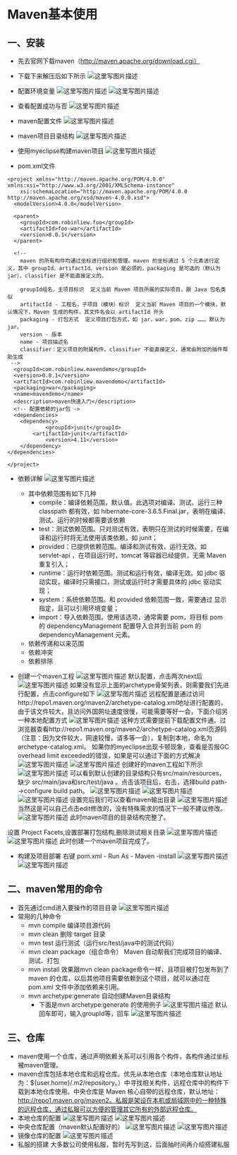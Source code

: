 ﻿# Maven基本使用

## 一、安装
- 先去官网下载maven（http://maven.apache.org/download.cgi）
- 下载下来解压后如下所示
![这里写图片描述](http://img.blog.csdn.net/20180223133352895?watermark/2/text/aHR0cDovL2Jsb2cuY3Nkbi5uZXQvbGl1YmluMTk5MWxpdWJpbg==/font/5a6L5L2T/fontsize/400/fill/I0JBQkFCMA==/dissolve/70)
- 配置环境变量
![这里写图片描述](http://img.blog.csdn.net/20180223133732674?watermark/2/text/aHR0cDovL2Jsb2cuY3Nkbi5uZXQvbGl1YmluMTk5MWxpdWJpbg==/font/5a6L5L2T/fontsize/400/fill/I0JBQkFCMA==/dissolve/70)
![这里写图片描述](http://img.blog.csdn.net/20180223133741955?watermark/2/text/aHR0cDovL2Jsb2cuY3Nkbi5uZXQvbGl1YmluMTk5MWxpdWJpbg==/font/5a6L5L2T/fontsize/400/fill/I0JBQkFCMA==/dissolve/70)
- 查看配置成功与否
![这里写图片描述](http://img.blog.csdn.net/20180223134057395?watermark/2/text/aHR0cDovL2Jsb2cuY3Nkbi5uZXQvbGl1YmluMTk5MWxpdWJpbg==/font/5a6L5L2T/fontsize/400/fill/I0JBQkFCMA==/dissolve/70)
- maven配置文件
![这里写图片描述](http://img.blog.csdn.net/20180223134253567?watermark/2/text/aHR0cDovL2Jsb2cuY3Nkbi5uZXQvbGl1YmluMTk5MWxpdWJpbg==/font/5a6L5L2T/fontsize/400/fill/I0JBQkFCMA==/dissolve/70)
- maven项目目录结构
![这里写图片描述](http://img.blog.csdn.net/2018022313551548?watermark/2/text/aHR0cDovL2Jsb2cuY3Nkbi5uZXQvbGl1YmluMTk5MWxpdWJpbg==/font/5a6L5L2T/fontsize/400/fill/I0JBQkFCMA==/dissolve/70)
- 使用myeclipse构建maven项目
![这里写图片描述](http://img.blog.csdn.net/20180223140134174?watermark/2/text/aHR0cDovL2Jsb2cuY3Nkbi5uZXQvbGl1YmluMTk5MWxpdWJpbg==/font/5a6L5L2T/fontsize/400/fill/I0JBQkFCMA==/dissolve/70)

- pom.xml文件
```
<project xmlns="http://maven.apache.org/POM/4.0.0" xmlns:xsi="http://www.w3.org/2001/XMLSchema-instance" 
	xsi:schemaLocation="http://maven.apache.org/POM/4.0.0 http://maven.apache.org/xsd/maven-4.0.0.xsd">
  <modelVersion>4.0.0</modelVersion>
  
  <parent>
    <groupId>com.robinliew.foo</groupId>
    <artifactId>foo-war</artifactId>
    <version>0.0.1</version>
  </parent>
  
  <!-- 
	maven 的所有构件均通过坐标进行组织和管理。maven 的坐标通过 5 个元素进行定义，其中 groupId、artifactId、version 是必须的，packaging 是可选的（默认为jar），classifier 是不能直接定义的。
	
	groupId组名，主项目标识  定义当前 Maven 项目所属的实际项目，跟 Java 包名类似
	artifactId - 工程名，子项目（模块）标识  定义当前 Maven 项目的一个模块，默认情况下，Maven 生成的构件，其文件名会以 artifactId 开头
	packaging - 打包方式  定义项目打包方式，如 jar，war，pom，zip ……，默认为 jar。
	version - 版本
	name - 项目描述名
	classifier：定义项目的附属构件。classifier 不能直接定义，通常由附加的插件帮助生成
 -->
  <groupId>com.robinliew.mavendemo</groupId>
  <version>0.0.1</version>
  <artifactId>com.robinliew.mavendemo</artifactId>
  <packaging>war</packaging>
  <name>mavendemo</name>
  <description>maven快速入门</description>
  <!-- 配置依赖的jar包 ->
  <dependencies>
	<dependency>
	        <groupId>junit</groupId>
		<artifactId>junit</artifactId>
	        <version>4.11</version>
	</dependency>
</dependencies>
  
</project>

```
- 依赖详解
![这里写图片描述](http://img.blog.csdn.net/20180224140752751?watermark/2/text/aHR0cDovL2Jsb2cuY3Nkbi5uZXQvbGl1YmluMTk5MWxpdWJpbg==/font/5a6L5L2T/fontsize/400/fill/I0JBQkFCMA==/dissolve/70)

	- 其中依赖范围有如下几种
		- compile：编译依赖范围，默认值。此选项对编译、测试、运行三种 classpath 都有效，如 hibernate-core-3.6.5.Final.jar，表明在编译、测试、运行的时候都需要该依赖
		-  test：测试依赖范围。只对测试有效，表明只在测试的时候需要，在编译和运行时将无法使用该类依赖，如 junit；
		- provided：已提供依赖范围。编译和测试有效，运行无效。如 servlet-api ，在项目运行时，tomcat 等容器已经提供，无需 Maven 重复引入；
		- runtime：运行时依赖范围。测试和运行有效，编译无效。如 jdbc 驱动实现，编译时只需接口，测试或运行时才需要具体的 jdbc 驱动实现；
		- system：系统依赖范围。和 provided 依赖范围一致，需要通过 <systemPath> 显示指定，且可以引用环境变量；
		- import：导入依赖范围。使用该选项，通常需要 <type>pom</type>，将目标 pom 的 dependencyManagement 配置导入合并到当前 pom 的  dependencyManagement 元素。
	- 依赖传递和以来范围
	- 依赖冲突
	- 依赖排除
	
	
- 创建一个maven工程
![这里写图片描述](http://img.blog.csdn.net/20180224085801756?watermark/2/text/aHR0cDovL2Jsb2cuY3Nkbi5uZXQvbGl1YmluMTk5MWxpdWJpbg==/font/5a6L5L2T/fontsize/400/fill/I0JBQkFCMA==/dissolve/70)
默认配置，点击两次next后
![这里写图片描述](http://img.blog.csdn.net/20180224085827841?watermark/2/text/aHR0cDovL2Jsb2cuY3Nkbi5uZXQvbGl1YmluMTk5MWxpdWJpbg==/font/5a6L5L2T/fontsize/400/fill/I0JBQkFCMA==/dissolve/70)
如果没有显示上面的archetype骨架列表，则需要我们先进行配置，点击configure如下
![这里写图片描述](http://img.blog.csdn.net/20180224090020611?watermark/2/text/aHR0cDovL2Jsb2cuY3Nkbi5uZXQvbGl1YmluMTk5MWxpdWJpbg==/font/5a6L5L2T/fontsize/400/fill/I0JBQkFCMA==/dissolve/70)
远程配置是通过访问http://repo1.maven.org/maven2/archetype-catalog.xml地址进行配置的，由于该文件较大，且访问外国网址速度很慢，可能需要等好一会，下面介绍另一种本地配置方式
![这里写图片描述](http://img.blog.csdn.net/20180224090354437?watermark/2/text/aHR0cDovL2Jsb2cuY3Nkbi5uZXQvbGl1YmluMTk5MWxpdWJpbg==/font/5a6L5L2T/fontsize/400/fill/I0JBQkFCMA==/dissolve/70)
这种方式需要提前下载配置文件通。过浏览器查看http://repo1.maven.org/maven2/archetype-catalog.xml页源码（注意：因为文件较大，网速较慢，请多等一会），复制到本地，命名为archetype-catalog.xml。
如果你的myeclipse出现卡顿现象，查看是否报GC overhead limit exceeded的错误，如果是可以通过下面的方式解决
![这里写图片描述](http://img.blog.csdn.net/20180224090938377?watermark/2/text/aHR0cDovL2Jsb2cuY3Nkbi5uZXQvbGl1YmluMTk5MWxpdWJpbg==/font/5a6L5L2T/fontsize/400/fill/I0JBQkFCMA==/dissolve/70)
![这里写图片描述](http://img.blog.csdn.net/20180224090948196?watermark/2/text/aHR0cDovL2Jsb2cuY3Nkbi5uZXQvbGl1YmluMTk5MWxpdWJpbg==/font/5a6L5L2T/fontsize/400/fill/I0JBQkFCMA==/dissolve/70)
创建好的maven工程如下所示
![这里写图片描述](http://img.blog.csdn.net/20180224091213741?watermark/2/text/aHR0cDovL2Jsb2cuY3Nkbi5uZXQvbGl1YmluMTk5MWxpdWJpbg==/font/5a6L5L2T/fontsize/400/fill/I0JBQkFCMA==/dissolve/70)
可以看到默认创建的目录结构只有src/main/resources，缺少 src/main/java和src/test/java 。点击该项目后，右击，选择build path-->configure build path。
![这里写图片描述](http://img.blog.csdn.net/20180224092832895?watermark/2/text/aHR0cDovL2Jsb2cuY3Nkbi5uZXQvbGl1YmluMTk5MWxpdWJpbg==/font/5a6L5L2T/fontsize/400/fill/I0JBQkFCMA==/dissolve/70)
![这里写图片描述](http://img.blog.csdn.net/20180224092729186?watermark/2/text/aHR0cDovL2Jsb2cuY3Nkbi5uZXQvbGl1YmluMTk5MWxpdWJpbg==/font/5a6L5L2T/fontsize/400/fill/I0JBQkFCMA==/dissolve/70)
![这里写图片描述](http://img.blog.csdn.net/20180224092851256?watermark/2/text/aHR0cDovL2Jsb2cuY3Nkbi5uZXQvbGl1YmluMTk5MWxpdWJpbg==/font/5a6L5L2T/fontsize/400/fill/I0JBQkFCMA==/dissolve/70)
设置完后我们可以查看maven输出目录
![这里写图片描述](http://img.blog.csdn.net/20180224093545328?watermark/2/text/aHR0cDovL2Jsb2cuY3Nkbi5uZXQvbGl1YmluMTk5MWxpdWJpbg==/font/5a6L5L2T/fontsize/400/fill/I0JBQkFCMA==/dissolve/70)
当然这是可以自己点击edit修改的，没有特殊需求的情况下一般不建议修改。
![这里写图片描述](http://img.blog.csdn.net/20180224092903810?watermark/2/text/aHR0cDovL2Jsb2cuY3Nkbi5uZXQvbGl1YmluMTk5MWxpdWJpbg==/font/5a6L5L2T/fontsize/400/fill/I0JBQkFCMA==/dissolve/70)
此时maven项目的目录结构完整了。

设置 Project Facets,设置部署打包结构,删除测试相关目录
![这里写图片描述](http://img.blog.csdn.net/20180224094407254?watermark/2/text/aHR0cDovL2Jsb2cuY3Nkbi5uZXQvbGl1YmluMTk5MWxpdWJpbg==/font/5a6L5L2T/fontsize/400/fill/I0JBQkFCMA==/dissolve/70)
![这里写图片描述](http://img.blog.csdn.net/20180224094459592?watermark/2/text/aHR0cDovL2Jsb2cuY3Nkbi5uZXQvbGl1YmluMTk5MWxpdWJpbg==/font/5a6L5L2T/fontsize/400/fill/I0JBQkFCMA==/dissolve/70)
此时创建一个maven项目完成了。
- 构建及项目部署
右键 pom.xml - Run As - Maven -install
![这里写图片描述](http://img.blog.csdn.net/20180224131344968?watermark/2/text/aHR0cDovL2Jsb2cuY3Nkbi5uZXQvbGl1YmluMTk5MWxpdWJpbg==/font/5a6L5L2T/fontsize/400/fill/I0JBQkFCMA==/dissolve/70)
![这里写图片描述](http://img.blog.csdn.net/20180224131354536?watermark/2/text/aHR0cDovL2Jsb2cuY3Nkbi5uZXQvbGl1YmluMTk5MWxpdWJpbg==/font/5a6L5L2T/fontsize/400/fill/I0JBQkFCMA==/dissolve/70)

## 二、maven常用的命令
- 首先通过cmd进入要操作的项目目录
 ![这里写图片描述](http://img.blog.csdn.net/20180224132326163?watermark/2/text/aHR0cDovL2Jsb2cuY3Nkbi5uZXQvbGl1YmluMTk5MWxpdWJpbg==/font/5a6L5L2T/fontsize/400/fill/I0JBQkFCMA==/dissolve/70)
 - 常用的几种命令
	 - mvn compile  编译项目源代码
	 - mvn clean  删除 target 目录
	 - mvn test  运行测试（运行src/test/java中的测试代码）
	 - mvn clean package（组合命令）  Maven 自动帮我们完成项目的编译、测试、打包
	 - mvn install  效果跟mvn clean package命令一样，且项目被打包发布到了 maven 的仓库，以后其他项目需要依赖到这个项目，就可以通过在 pom.xml 文件中添加依赖来引用。
	 - mvn archetype:generate  自动创建Maven目录结构
		 - 下面是mvn archetype:generate 的使用例子
		 ![这里写图片描述](http://img.blog.csdn.net/20180224135119932?watermark/2/text/aHR0cDovL2Jsb2cuY3Nkbi5uZXQvbGl1YmluMTk5MWxpdWJpbg==/font/5a6L5L2T/fontsize/400/fill/I0JBQkFCMA==/dissolve/70) 
		 默认回车即可，输入groupId等，回车
		 ![这里写图片描述](http://img.blog.csdn.net/20180224135131835?watermark/2/text/aHR0cDovL2Jsb2cuY3Nkbi5uZXQvbGl1YmluMTk5MWxpdWJpbg==/font/5a6L5L2T/fontsize/400/fill/I0JBQkFCMA==/dissolve/70)

## 三、仓库
- maven使用一个仓库，通过声明依赖关系可以引用各个构件，各构件通过坐标被maven管理。
- maven仓库包括本地仓库和远程仓库。优先从本地仓库（本地仓库默认地址为：${user.home}/.m2/repository。）中寻找相关构件，远程仓库中的构件下载到本地仓库使用。中央仓库是 Maven 核心自带的远程仓库，默认地址：http://repo1.maven.org/maven2。私服是架设在本机或局域网中的一种特殊的远程仓库，通过私服可以方便的管理其它所有的外部远程仓库。
- 本地仓库的配置
![这里写图片描述](http://img.blog.csdn.net/20180224154537235?watermark/2/text/aHR0cDovL2Jsb2cuY3Nkbi5uZXQvbGl1YmluMTk5MWxpdWJpbg==/font/5a6L5L2T/fontsize/400/fill/I0JBQkFCMA==/dissolve/70)
![这里写图片描述](http://img.blog.csdn.net/20180224154546823?watermark/2/text/aHR0cDovL2Jsb2cuY3Nkbi5uZXQvbGl1YmluMTk5MWxpdWJpbg==/font/5a6L5L2T/fontsize/400/fill/I0JBQkFCMA==/dissolve/70)
- 中央仓库配置（maven默认配置好的）
![这里写图片描述](http://img.blog.csdn.net/20180224154952435?watermark/2/text/aHR0cDovL2Jsb2cuY3Nkbi5uZXQvbGl1YmluMTk5MWxpdWJpbg==/font/5a6L5L2T/fontsize/400/fill/I0JBQkFCMA==/dissolve/70)
![这里写图片描述](http://img.blog.csdn.net/20180224155002822?watermark/2/text/aHR0cDovL2Jsb2cuY3Nkbi5uZXQvbGl1YmluMTk5MWxpdWJpbg==/font/5a6L5L2T/fontsize/400/fill/I0JBQkFCMA==/dissolve/70)
- 镜像仓库的配置
![这里写图片描述](http://img.blog.csdn.net/20180224155626947?watermark/2/text/aHR0cDovL2Jsb2cuY3Nkbi5uZXQvbGl1YmluMTk5MWxpdWJpbg==/font/5a6L5L2T/fontsize/400/fill/I0JBQkFCMA==/dissolve/70)
- 私服的搭建
大多数公司使用私服，暂时先写到这，后面抽时间再介绍搭建私服